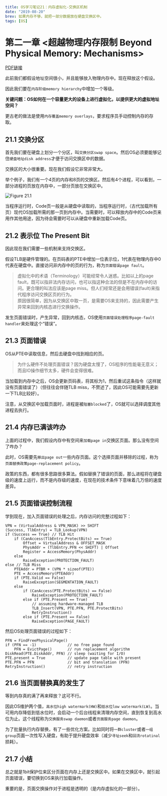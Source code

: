 ```yaml lw-blog-meta
title: OS学习笔记21：内存虚拟化-交换区机制
date: "2019-08-20"
brev: 如果内存不够，就把一部分数据放在硬盘交换区中。
tags: [OS]
```


# 第二一章 <超越物理内存限制 Beyond Physical Memory: Mechanisms>

[PDF链接](http://pages.cs.wisc.edu/~remzi/OSTEP/vm-beyondphys.pdf)

此前我们都假设地址空间很小，并且能够放入物理内存中。现在释放这个假设。

因此我们要在`内存阶级memory hierarchy`中增加一个等级。

**关键问题：OS如何在一个容量更大的设备上进行虚拟化，以提供更大的虚拟地址空间？**

更古老的做法是使用`内存覆盖memory overlays`，要求程序员手动控制内存的存取。

## 21.1 交换分区

首先我们要在硬盘上划分一个分区，叫`交换分区swap space`。然后OS必须要能够记住`硬盘地址disk address`才便于访问交换区中的数据。

交换区的大小很重要。现在我们假设它非常非常大。

举个例子，我们有一个4页的内存和8页的交换区。然后有4个进程，可以看到，一部分进程的页放在内存中，一部分页放在交换区中。

![Figure 21.1](https://saodd.github.io/tech-blog-pic/2019/2019-08-20-Fig-21-1.png)

当程序运行时，Code页一般是从硬盘中读取的，当程序运行时，（古代加载所有页）现代OS加载所需的那一页到内存中。当需要时，可以释放内存中的Code页来用作其他用途，因为待会需要时可以从硬盘中重新加载Code页。

## 21.2 表示位 The Present Bit

因此现在我们需要一些机制来支持交换区。

假设TLB是硬件管理的。在页码表的PTE中增加一位表示位，1代表在物理内存中0代表在硬盘中。直接访问非内存中的页的行为，称为`页面错误page fault`。

> 虚拟化中的术语（Terminology）可能经常令人迷惑。比如以上的page fault，既可以指非法内存访问，也可以指这种合法的但是不在内存中的访问。更合理的叫法应该是page miss。但人们经常还是会用错误(fault)来指代程序访问交换区页的行为。  
> 原因很简单，因为从交换区中取一页，是需要OS来支持的，因此需要产生异常来回到内核态进行交换操作。

发生页面错误时，产生异常，回到内核态，OS使用`页面错误处理程序page-fault handler`来处理这个“错误”。

## 21.3 页面错误

OS从PTE中读取信息，然后去硬盘中找到相应的页。

> 为什么硬件不处理页面错误？因为硬盘太慢了，OS程序的性能毫无意义；而且IO操作细节太多，硬件会变得很难。

当加载到内存中之后，OS会更新页码表，将其标为1，然后重试这条指令（这样就没有页面错误了）（但往往会伴随TLB miss，不赘述了，因此OS可能需要先更新一下TLB比较好）。

注意，从交换区中加载页面时，进程是被`阻塞blocked`了，OS就可以选择调度其他进程去执行。

## 21.4 内存已满该咋办

上面的过程中，我们假设内存中有空间来`加载page in`交换区页面。那么没有空间了咋办？

此时，OS需要先`移出page out`一些内存页面。这个选择页面并移除的过程，称为`页面替换政策page-replacement policy`。

政策的东西，都有很多思路很多算法。假如替换了错误的页面，那么进程将在硬盘级的速度上运行，而不是内存级的速度，在现在的技术条件下意味着几万倍的速度差异。

## 21.5 页面错误控制流程

学到现在，加入页面错误的处理之后，内存访问的完整过程如下：

```pseudo
VPN = (VirtualAddress & VPN_MASK) >> SHIFT
(Success, TlbEntry) = TLB_Lookup(VPN)
if (Success == True) // TLB Hit
    if (CanAccess(TlbEntry.ProtectBits) == True)
        Offset = VirtualAddress & OFFSET_MASK
        PhysAddr = (TlbEntry.PFN << SHIFT) | Offset
        Register = AccessMemory(PhysAddr)
    else
        RaiseException(PROTECTION_FAULT)
else // TLB Miss
    PTEAddr = PTBR + (VPN * sizeof(PTE))
    PTE = AccessMemory(PTEAddr)
    if (PTE.Valid == False)
        RaiseException(SEGMENTATION_FAULT)
    else
        if (CanAccess(PTE.ProtectBits) == False)
            RaiseException(PROTECTION_FAULT)
        else if (PTE.Present == True)
            // assuming hardware-managed TLB
            TLB_Insert(VPN, PTE.PFN, PTE.ProtectBits)
            RetryInstruction()
        else if (PTE.Present == False)
            RaiseException(PAGE_FAULT)
```

然后OS处理页面错误的过程如下：

```pseudo
PFN = FindFreePhysicalPage()
if (PFN == -1)              // no free page found
    PFN = EvictPage()       // run replacement algorithm
DiskRead(PTE.DiskAddr, PFN) // sleep (waiting for I/O)
PTE.present = True          // update page table with present
PTE.PFN = PFN               // bit and translation (PFN)
RetryInstruction()          // retry instruction
```

## 21.6 当页面替换真的发生了

等到内存真的满了再来释放？这可不行。

因此OS维护两个值，`高水位high watermark(HW)`和`低水位low watermark(LW)`。当可用内存降低到低水位时，会启动一个后台线程来清理内存空间，直到恢复到高水位为止。这个线程称为`交换服务swap daemon`或者`页面服务page daemon`。

为了批量执行内存替换，有了一些优化方案。比如同时将`一群cluster`或者`一组group`页面一次性写入硬盘，有助于提升硬盘效率（减少`寻址seek`和`回流rotatinal`损耗）。

## 21.7 小结

总之就是1bit保护位来区分页面在内存上还是交换区中。如果在交换区中，就引起页面错误，要切换到OS来执行加载操作。

重要的是，页面交换操作对于进程是透明的（是内存虚拟化的一部分）。
